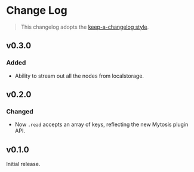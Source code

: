 # Change Log

> This changelog adopts the [keep-a-changelog style](http://keepachangelog.com/en/0.3.0/).

## v0.3.0
### Added
- Ability to stream out all the nodes from localstorage.

## v0.2.0
### Changed
- Now `.read` accepts an array of keys, reflecting the new Mytosis plugin API.

## v0.1.0
Initial release.
